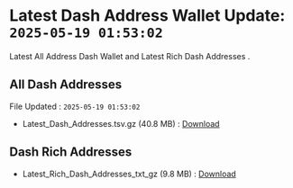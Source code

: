 # Latest Dash Address Wallet Update: `2025-05-19 01:53:02`

Latest All Address Dash Wallet and Latest Rich Dash Addresses .

## All Dash Addresses

File Updated : `2025-05-19 01:53:02`

- Latest_Dash_Addresses.tsv.gz (40.8 MB) : [Download](https://github.com/Pymmdrza/Rich-Address-Wallet/releases/tag/Dash)

## Dash Rich Addresses

- Latest_Rich_Dash_Addresses_txt_gz (9.8 MB) : [Download](https://github.com/Pymmdrza/Rich-Address-Wallet/releases/tag/Dash)
